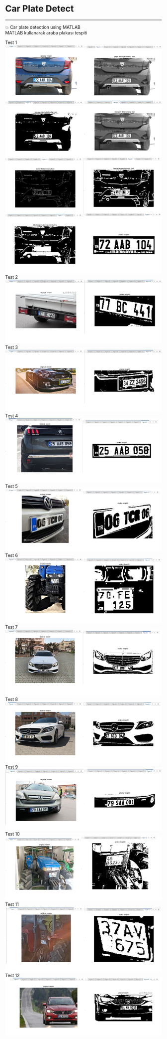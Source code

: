 # Car Plate Detect
---
:boom: Car plate detection using MATLAB <br/> MATLAB kullanarak araba plakası tespiti

Test 1
<img src="images/test1.png">
<img src="images/test2.png">
<br/>
Test 2
<img src="images/test3.png">
<br/>
Test 3
<img src="images/test4.png">
<br/>
Test 4
<img src="images/test5.png">
<br/>
Test 5
<img src="images/test6.png">
<br/>
Test 6
<img src="images/test7.png">
<br/>
Test 7
<img src="images/test8.png">
<br/>
Test 8
<img src="images/test9.png">
<br/>
Test 9
<img src="images/test10.png">
<br/>
Test 10
<img src="images/test11.png">
<br/>
Test 11
<img src="images/test12.png">
<br/>
Test 12
<img src="images/test13.png">